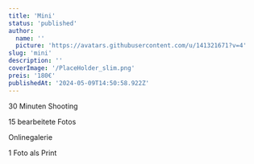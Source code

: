 ```yaml
---
title: 'Mini'
status: 'published'
author:
  name: ''
  picture: 'https://avatars.githubusercontent.com/u/141321671?v=4'
slug: 'mini'
description: ''
coverImage: '/PlaceHolder_slim.png'
preis: '180€'
publishedAt: '2024-05-09T14:50:58.922Z'
---
```


30 Minuten Shooting

15 bearbeitete Fotos

Onlinegalerie

1 Foto als Print